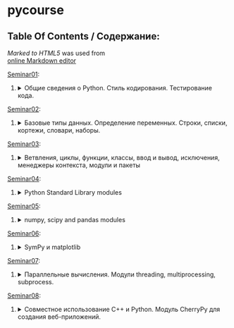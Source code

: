 # pycourse  
  
## Table Of Contents / Содержание:  
  
_Marked to HTML5_ was used from  
[online Markdown editor](http://georgeosddev.github.io/markdown-edit/#)
  
  
<p><a href="Seminar01.ipynb">Seminar01</a>: </p>
<ol>
    <li>
        <details>
            <summary> Общие сведения о Python. Стиль кодирования. Тестирование кода.</summary>
            <ul>
                <li>1.1. Общие сведения о Python
                    <ul>
                        <li>1.1.1. Настройка рабочего окружения </li>
                        <li>1.1.2. Jupyter Notebook </li>
                        <li>1.1.3. Примеры кода на Python </li>
                        <li>1.1.4. Запуск вне jupyter notebook </li>
                    </ul>
                </li>
                <li>1.2. Стиль кодирования
                    <ul>
                        <li>1.2.1. Внешний вид кода </li>
                        <li>1.2.2. Кавычки и пробелы </li>
                        <li>1.2.3. Соглашения об именовании </li>
                        <li>1.2.4. Рекомендации по написанию кода </li>
                    </ul>
                </li>
                <li>1.3. Тестирование
                    <ul>
                        <li>1.3.1. Модуль unittest </li>
                        <li>1.3.2. Модуль doctest </li>
                    </ul>
                </li>
            </ul>
        </details>
    </li>
</ol>
<p> </p>
<p><a href="Seminar02.ipynb">Seminar02</a>: </p>
<ol>
    <li>
        <details>
            <summary> Базовые типы данных. Определение переменных. Строки, списки, кортежи, словари, наборы. </summary>
            <ul>
                <li>2.1. Базовые типы
                    <ul>
                        <li>2.1.1. bool </li>
                        <li>2.1.2. integer </li>
                        <li>2.1.3. float </li>
                        <li>2.1.4. Строки </li>
                    </ul>
                </li>
                <li>2.2. Вспомогательные типы
                    <ul>
                        <li>2.2.1. Комплексные числа </li>
                        <li>2.2.2. Дроби </li>
                    </ul>
                </li>
                <li>2.3. Контейнеры
                    <ul>
                        <li>2.3.1. Списки </li>
                        <li>2.3.2. Кортежи </li>
                        <li>2.3.3. Словари </li>
                        <li>2.3.4. Множества </li>
                    </ul>
                </li>
                <li>2.4. Функции </li>
                <li>2.5. Классы </li>
                <li>2.6. None </li>
            </ul>
        </details>
    </li>
</ol>
<p></p>
<p><a href="Seminar03.ipynb">Seminar03</a>: </p>
<ol>
    <li>
        <details>
            <summary> Ветвления, циклы, функции, классы, ввод и вывод, исключения, менеджеры контекста, модули и пакеты </summary>
            <ul>
                <li>3.1. Ветвления и циклы
                    <ul>
                        <li>3.1.1. Веткления </li>
                        <li>3.1.2. Циклы for </li>
                        <li>3.1.3. Циклы while </li>
                    </ul>
                </li>
                <li>3.2. Функции
                    <ul>
                        <li>3.2.1. С фиксированным набором аргументов </li>
                        <li>3.2.2. Значения аргументов по умолчанию </li>
                        <li>3.2.3. Переменное число аргументов </li>
                        <li>3.2.4. Декораторы </li>
                        <li>3.2.5. Генераторы </li>
                        <li>3.2.6. Лямбда-функции </li>
                    </ul>
                </li>
                <li>3.3. Классы
                    <ul>
                        <li>3.3.1. Методы и поля </li>
                        <li>3.3.2. Приватные методы </li>
                        <li>3.3.3. Наследование </li>
                        <li>3.3.4. Магические методы </li>
                    </ul>
                </li>
                <li>3.4. Ввод и вывод
                    <ul>
                        <li>3.4.1. В консоль и из консоли </li>
                        <li>3.4.2. В файл и из файла </li>
                    </ul>
                </li>
                <li>3.5. Исключения </li>
                <li>3.6. Менеджеры контекста </li>
                <li>3.7. Модули и пакеты модулей </li>
            </ul>
        </details>
    </li>
</ol>
<p></p>
<p><a href="Seminar04.ipynb">Seminar04</a>: </p>
<ol>
    <li>
        <details>
            <summary> Python Standard Library modules </summary>
            <ul>
                <li>4.1 math </li>
                <li>4.2 collections
                    <ul>
                        <li>4.2.1 ChainMap </li>
                        <li>4.2.2 Counter </li>
                        <li>4.2.3 defaultdict </li>
                        <li>4.2.4 namedtuple </li>
                        <li>4.2.5 OrderedDict </li>
                    </ul>
                </li>
                <li>4.3 itertools
                    <ul>
                        <li>4.3.1 Infinite </li>
                        <li>4.3.2 Reducers </li>
                        <li>4.3.3 Combinatoric </li>
                    </ul>
                </li>
                <li>4.4 copy </li>
                <li>4.5 glob </li>
                <li>4.6 os </li>
                <li>4.7 sys </li>
                <li>4.8 argparse </li>
                <li>4.9 json </li>
            </ul>
        </details>
    </li>
</ol>
<p></p>
<p><a href="Seminar05.ipynb">Seminar05</a>: </p>
<ol>
    <li>
        <details>
            <summary> numpy, scipy and pandas modules </summary>
            <ul>
                <li>5.1. numpy
                    <ul>
                        <li>5.1.1 N-dimensional arrays
                            <ul>
                                <li>5.1.1.1 Basic Usage </li>
                                <li>5.1.1.2 Operations with ndarrays </li>
                            </ul>
                        </li>
                        <li>5.1.2 Matrixes </li>
                        <li>5.1.3. Matrix functions </li>
                        <li>5.1.4. Random arrays </li>
                        <li>5.1.5. Various stats </li>
                        <li>5.1.6. Input and output </li>
                    </ul>
                </li>
                <li>5.2. scipy
                    <ul>
                        <li>5.2.1. cluster </li>
                        <li>5.2.2. interpolate </li>
                    </ul>
                </li>
                <li>5.3 pandas </li>
            </ul>
        </details>
    </li>
</ol>
<p></p>
<p><a href="Seminar06.ipynb">Seminar06</a>: </p>
<ol>
    <li>
        <details>
            <summary> SymPy и matplotlib </summary>
            <ul>
                <li>6.1. SymPy
                    <ul>
                        <li>6.1.1. Многочлены и рациональные функции </li>
                        <li>6.1.2. Элементарные функции </li>
                        <li>6.1.3. Решение уравнений </li>
                        <li>6.1.4. Производные </li>
                        <li>6.1.5. Интегралы </li>
                        <li>6.1.6. Пределы </li>
                        <li>6.1.7. Дифференциальные уравнения </li>
                        <li>6.1.8. Линейная алгебра </li>
                        <li>6.1.9. Графики </li>
                    </ul>
                </li>
                <li>6.2. matplotlib </li>
                <li>6.3. seaborn </li>
            </ul>
        </details>
    </li>
</ol>
<p></p>
<p><a href="Seminar07.ipynb">Seminar07</a>: </p>
<ol>
    <li>
        <details>
            <summary> Параллельные вычисления. Модули threading, multiprocessing, subprocess. </summary>
            <ul>
                <li>Параллельные вычисления </li>
                <li>7.1. Модуль threading
                    <ul>
                        <li>7.1.1. Класс threading.Thread </li>
                        <li>7.1.2. Класс threading.Lock </li>
                        <li>7.1.3. Класс threading.Barrier </li>
                    </ul>
                </li>
                <li>7.2. Модуль multiprocessing
                    <ul>
                        <li>7.2.1. Класс multiprocessing.Process </li>
                        <li>7.2.2. Класс multiprocessing.Pool </li>
                        <li>7.2.3. Обмен данными между процессами
                            <ul>
                                <li>7.2.3.1. На основе очереди </li>
                                <li>7.2.3.2. На основе пайпов </li>
                            </ul>
                        </li>
                    </ul>
                </li>
                <li>7.3. Модуль subprocess </li>
                <li>7.4. mpi4py </li>
                <li>7.5. Другие возможности </li>
            </ul>
        </details>
    </li>
</ol>
<p></p>
<p><a href="Seminar08.ipynb">Seminar08</a>: </p>
<ol>
    <li>
        <details>
            <summary> Совместное использование C++ и Python. Модуль CherryPy для создания веб-приложений. </summary>
            <ul>
                <li>8.1. Совместное использование с C++
                    <ul>
                        <li>8.1.1. swig </li>
                        <li>8.1.2. cffi </li>
                        <li>8.1.3. ctypes </li>
                    </ul>
                </li>
                <li>8.2. Python для создания веб-приложений
                    <ul>
                        <li>8.2.1. Шаблонный движок jinja2 </li>
                        <li>8.2.2. Модуль CherryPy </li>
                        <li>8.2.3. Модуль CherryPy с Ajax, пример из официальной документации </li>
                    </ul>
                </li>
            </ul>
        </details>
    </li>
</ol>
<p></p>
</div>
